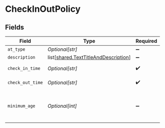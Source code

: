# CheckInOutPolicy


## Fields

| Field                                                                                      | Type                                                                                       | Required                                                                                   | Description                                                                                | Example                                                                                    |
| ------------------------------------------------------------------------------------------ | ------------------------------------------------------------------------------------------ | ------------------------------------------------------------------------------------------ | ------------------------------------------------------------------------------------------ | ------------------------------------------------------------------------------------------ |
| `at_type`                                                                                  | *Optional[str]*                                                                            | :heavy_minus_sign:                                                                         | N/A                                                                                        | CheckInOutPolicy                                                                           |
| `description`                                                                              | list[[shared.TextTitleAndDescription](undefined/models/shared/texttitleanddescription.md)] | :heavy_minus_sign:                                                                         | N/A                                                                                        |                                                                                            |
| `check_in_time`                                                                            | *Optional[str]*                                                                            | :heavy_check_mark:                                                                         | Check-in time                                                                              |                                                                                            |
| `check_out_time`                                                                           | *Optional[str]*                                                                            | :heavy_check_mark:                                                                         | Check-out time                                                                             |                                                                                            |
| `minimum_age`                                                                              | *Optional[int]*                                                                            | :heavy_minus_sign:                                                                         | Minimum age of guest checking in or out                                                    |                                                                                            |